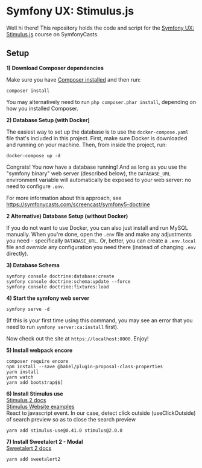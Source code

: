 # Symfony UX: Stimulus.js

Well hi there! This repository holds the code and script
for the [Symfony UX: Stimulus.js](https://symfonycasts.com/screencast/stimulus) course on SymfonyCasts.

## Setup

**1) Download Composer dependencies**

Make sure you have [Composer installed](https://getcomposer.org/download/)
and then run:

```
composer install
```

You may alternatively need to run `php composer.phar install`, depending
on how you installed Composer.

**2) Database Setup (with Docker)**

The easiest way to set up the database is to use the `docker-compose.yaml`
file that's included in this project. First, make sure Docker is downloaded
and running on your machine. Then, from inside the project, run:

```
docker-compose up -d
```

Congrats! You now have a database running! And as long as you use the
"symfony binary" web server (described below), the `DATABASE_URL`
environment variable will automatically be exposed to your web server:
no need to configure `.env`.

For more information about this approach, see https://symfonycasts.com/screencast/symfony5-doctrine

**2 Alternative) Database Setup (without Docker)**

If you do not want to use Docker, you can also just install and run
MySQL manually. When you're done, open the `.env` file and make any
adjustments you need - specifically `DATABASE_URL`. Or, better,
you can create a `.env.local` file and *override* any configuration
you need there (instead of changing `.env` directly).

**3) Database Schema**

```
symfony console doctrine:database:create
symfony console doctrine:schema:update --force
symfony console doctrine:fixtures:load
```

**4) Start the symfony web server**

```
symfony serve -d
```

(If this is your first time using this command, you may see an
error that you need to run `symfony server:ca:install` first).

Now check out the site at `https://localhost:8000`. Enjoy!

**5) Install webpack encore**
```
composer require encore
npm install --save @babel/plugin-proposal-class-properties
yarn install
yarn watch
yarn add bootstrap$$]
```
**6) Install Stimulus use**  
[Stimulus 2 docs][1]  
[Stimulus Website examples][2]  
React to javascript event.
In our case, detect click outside (useClickOutside) of search preview so as to close the search preview
```
yarn add stimulus-use@0.41.0 stimulus@2.0.0
```

**7) Install Sweetalert 2 - Modal**  
[Sweetalert 2 docs][3]
```
yarn add sweetalert2
```


[1]:https://github.com/stimulus-use/stimulus-use
[2]:https://stimulus-use.github.io/stimulus-use/#/
[3]:https://sweetalert2.github.io/
